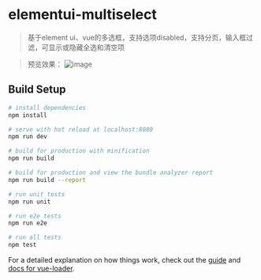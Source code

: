 # elementui-multiselect

> 基于element ui、vue的多选框，支持选项disabled，支持分页，输入框过滤，可显示或隐藏全选和清空项

> 预览效果：
![image](https://github.com/zhixiaotong/elementui-multiselect/tree/master/src/assets/demo.gif)

## Build Setup

``` bash
# install dependencies
npm install

# serve with hot reload at localhost:8080
npm run dev

# build for production with minification
npm run build

# build for production and view the bundle analyzer report
npm run build --report

# run unit tests
npm run unit

# run e2e tests
npm run e2e

# run all tests
npm test
```

For a detailed explanation on how things work, check out the [guide](http://vuejs-templates.github.io/webpack/) and [docs for vue-loader](http://vuejs.github.io/vue-loader).
